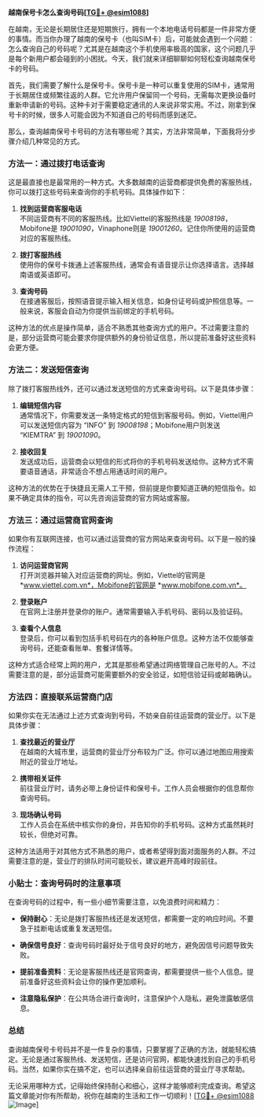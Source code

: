 **越南保号卡怎么查询号码[[TG💪+ @esim1088](https://t.me/s/esim1088)]**

在越南，无论是长期居住还是短期旅行，拥有一个本地电话号码都是一件非常方便的事情。而当你办理了越南的保号卡（也叫SIM卡）后，可能就会遇到一个问题：怎么查询自己的号码呢？尤其是在越南这个手机使用率极高的国家，这个问题几乎是每个新用户都会碰到的小困扰。今天，我们就来详细聊聊如何轻松查询越南保号卡的号码。

首先，我们需要了解什么是保号卡。保号卡是一种可以重复使用的SIM卡，通常用于长期居住或频繁往返的人群。它允许用户保留同一个号码，无需每次更换设备时重新申请新的号码。这种卡对于需要稳定通讯的人来说非常实用。不过，刚拿到保号卡的时候，很多人可能会因为不知道自己的号码而感到迷茫。

那么，查询越南保号卡号码的方法有哪些呢？其实，方法非常简单，下面我将分步骤介绍几种常见的方式。

### 方法一：通过拨打电话查询

这是最直接也是最常用的一种方式。大多数越南的运营商都提供免费的客服热线，你可以拨打这些号码来查询你的手机号码。具体操作如下：

1. **找到运营商客服电话**  
   不同运营商有不同的客服热线。比如Viettel的客服热线是 *19008198*，Mobifone是 *19001090*，Vinaphone则是 *19001260*。记住你所使用的运营商对应的客服热线。

2. **拨打客服热线**  
   使用你的保号卡拨通上述客服热线，通常会有语音提示让你选择语言。选择越南语或英语即可。

3. **查询号码**  
   在接通客服后，按照语音提示输入相关信息，如身份证号码或护照信息等。一般来说，客服会自动为你提供当前绑定的手机号码。

这种方法的优点是操作简单，适合不熟悉其他查询方式的用户。不过需要注意的是，部分运营商可能会要求你提供额外的身份验证信息，所以提前准备好这些资料会更方便。

### 方法二：发送短信查询

除了拨打客服热线外，还可以通过发送短信的方式来查询号码。以下是具体步骤：

1. **编辑短信内容**  
   通常情况下，你需要发送一条特定格式的短信到客服号码。例如，Viettel用户可以发送短信内容为 “INFO” 到 *19008198*；Mobifone用户则发送 “KIEMTRA” 到 *19001090*。

2. **接收回复**  
   发送成功后，运营商会以短信的形式将你的手机号码发送给你。这种方式不需要语音通话，非常适合不想占用通话时间的用户。

这种方法的优势在于快捷且无需人工干预，但前提是你要知道正确的短信指令。如果不确定具体的指令，可以先咨询运营商的官方网站或客服。

### 方法三：通过运营商官网查询

如果你有互联网连接，也可以通过运营商的官方网站来查询号码。以下是一般的操作流程：

1. **访问运营商官网**  
   打开浏览器并输入对应运营商的网址。例如，Viettel的官网是 *www.viettel.com.vn*，Mobifone的官网是 *www.mobifone.com.vn*。

2. **登录账户**  
   在官网上注册并登录你的账户。通常需要输入手机号码、密码以及验证码。

3. **查看个人信息**  
   登录后，你可以看到包括手机号码在内的各种账户信息。这种方法不仅能够查询号码，还能查看账单、套餐详情等。

这种方式适合经常上网的用户，尤其是那些希望通过网络管理自己账号的人。不过需要注意的是，部分运营商可能需要额外的安全验证，如短信验证码或邮箱确认。

### 方法四：直接联系运营商门店

如果你实在无法通过上述方式查询到号码，不妨亲自前往运营商的营业厅。以下是具体步骤：

1. **查找最近的营业厅**  
   在越南的大城市里，运营商的营业厅分布较为广泛。你可以通过地图应用搜索附近的营业厅地址。

2. **携带相关证件**  
   前往营业厅时，请务必带上身份证件和保号卡。工作人员会根据你的信息帮你查询号码。

3. **现场确认号码**  
   工作人员会在系统中核实你的身份，并告知你的手机号码。这种方式虽然耗时较长，但绝对可靠。

这种方法适用于对其他方式不熟悉的用户，或者希望得到面对面服务的人群。不过需要注意的是，营业厅的排队时间可能较长，建议避开高峰时段前往。

### 小贴士：查询号码时的注意事项

在查询号码的过程中，有一些小细节需要注意，以免浪费时间和精力：

- **保持耐心**：无论是拨打客服热线还是发送短信，都需要一定的响应时间。不要急于挂断电话或重复发送短信。
  
- **确保信号良好**：查询号码时最好处于信号良好的地方，避免因信号问题导致失败。

- **提前准备资料**：无论是客服热线还是官网查询，都需要提供一些个人信息。提前准备好这些资料会让你的操作更加顺利。

- **注意隐私保护**：在公共场合进行查询时，注意保护个人隐私，避免泄露敏感信息。

### 总结

查询越南保号卡号码并不是一件复杂的事情，只要掌握了正确的方法，就能轻松搞定。无论是通过客服热线、发送短信，还是访问官网，都能快速找到自己的手机号码。当然，如果你实在搞不定，也可以选择亲自前往运营商的营业厅寻求帮助。

无论采用哪种方式，记得始终保持耐心和细心，这样才能够顺利完成查询。希望这篇文章能对你有所帮助，祝你在越南的生活和工作一切顺利！[[TG💪+ @esim1088](https://t.me/s/esim1088) ![Image](https://i.postimg.cc/4NQfJmqS/Snipaste-2025-05-13-00-14-12.png)]